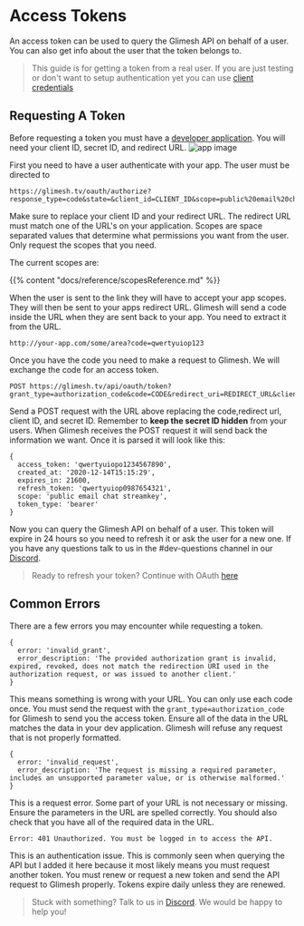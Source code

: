 # Access Tokens

An access token can be used to query the Glimesh API on behalf of a user. You can also get info about the user that the token belongs to.

> This guide is for getting a token from a real user. If you are just testing or don't want to setup authentication yet you can use [client credentials](/api-docs/docs/authentication/accesstoken/clientcredentials/)

## Requesting A Token

Before requesting a token you must have a [developer application](https://glimesh.tv/users/settings/applications). You will need your client ID, secret ID, and redirect URL.
![app image](https://i.imgur.com/IIzwkHc.png)


First you need to have a user authenticate with your app. The user must be directed to
```URL
https://glimesh.tv/oauth/authorize?response_type=code&state=&client_id=CLIENT_ID&scope=public%20email%20chat%20streamkey&redirect_uri=REDIRECT_URL
```

Make sure to replace your client ID and your redirect URL. The redirect URL must match one of the URL's on your application. Scopes are space separated values that determine what permissions you want from the user. Only request the scopes that you need.

The current scopes are:

{{% content "docs/reference/scopesReference.md" %}}

When the user is sent to the link they will have to accept your app scopes. They will then be sent to your apps redirect URL. Glimesh will send a code inside the URL when they are sent back to your app. You need to extract it from the URL.

```URL
http://your-app.com/some/area?code=qwertyuiop123
```

Once you have the code you need to make a request to Glimesh. We will exchange the code for an access token.

```URL
POST https://glimesh.tv/api/oauth/token?grant_type=authorization_code&code=CODE&redirect_uri=REDIRECT_URL&client_id=CLIENTID&client_secret=SECRETID
```

Send a POST request with the URL above replacing the code,redirect url, client ID, and secret ID. Remember to **keep the secret ID hidden** from your users. When Glimesh receives the POST request it will send back the information we want. Once it is parsed it will look like this:
```JS
{
  access_token: 'qwertyuiopo1234567890',
  created_at: '2020-12-14T15:15:29',
  expires_in: 21600,
  refresh_token: 'qwertyuiop0987654321',
  scope: 'public email chat streamkey',
  token_type: 'bearer'
}
```

Now you can query the Glimesh API on behalf of a user. This token will expire in 24 hours so you need to refresh it or ask the user for a new one. If you have any questions talk to us in the #dev-questions channel in our [Discord](https://glimesh.tv/s/discord).

> Ready to refresh your token? Continue with OAuth [here](/api-docs/docs/authentication/refreshtoken/refreshtoken/)

## Common Errors

There are a few errors you may encounter while requesting a token.

```JS
{
  error: 'invalid_grant',
  error_description: 'The provided authorization grant is invalid, expired, revoked, does not match the redirection URI used in the authorization request, or was issued to another client.'
}
```

This means something is wrong with your URL. You can only use each code once. You must send the request with the `grant_type=authorization_code` for Glimesh to send you the access token. Ensure all of the data in the URL matches the data in your dev application. Glimesh will refuse any request that is not properly formatted.

```JS
{
  error: 'invalid_request',
  error_description: 'The request is missing a required parameter, includes an unsupported parameter value, or is otherwise malformed.'
}
```

This is a request error. Some part of your URL is not necessary or missing. Ensure the parameters in the URL are spelled correctly. You should also check that you have all of the required data in the URL.

`Error: 401 Unauthorized. You must be logged in to access the API.`

This is an authentication issue. This is commonly seen when querying the API but I added it here because it most likely means you must request another token. You must renew or request a new token and send the API request to Glimesh properly.  Tokens expire daily unless they are renewed.

> Stuck with something? Talk to us in [Discord](https://glimesh.tv/s/discord). We would be happy to help you!